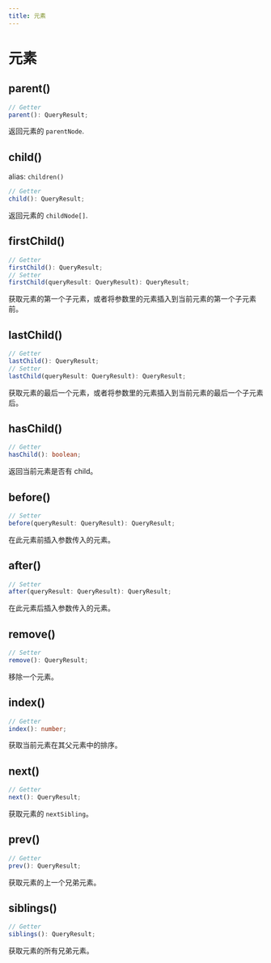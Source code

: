 ```yaml
---
title: 元素
---
```


# 元素

## parent()

```ts
// Getter
parent(): QueryResult;
```

返回元素的 `parentNode`.

## child()

alias: `children()`

```ts
// Getter
child(): QueryResult;
```

返回元素的 `childNode[]`.

## firstChild()

```ts
// Getter
firstChild(): QueryResult;
// Setter
firstChild(queryResult: QueryResult): QueryResult;
```

获取元素的第一个子元素，或者将参数里的元素插入到当前元素的第一个子元素前。

## lastChild()

```ts
// Getter
lastChild(): QueryResult;
// Setter
lastChild(queryResult: QueryResult): QueryResult;
```

获取元素的最后一个元素，或者将参数里的元素插入到当前元素的最后一个子元素后。

## hasChild()

```ts
// Getter
hasChild(): boolean;
```

返回当前元素是否有 child。

## before()

```ts
// Setter
before(queryResult: QueryResult): QueryResult;
```

在此元素前插入参数传入的元素。

## after()

```ts
// Setter
after(queryResult: QueryResult): QueryResult;
```

在此元素后插入参数传入的元素。

## remove()

```ts
// Setter
remove(): QueryResult;
```

移除一个元素。

## index()

```ts
// Getter
index(): number;
```

获取当前元素在其父元素中的排序。

## next()

```ts
// Getter
next(): QueryResult;
```

获取元素的 `nextSibling`。

## prev()

```ts
// Getter
prev(): QueryResult;
```

获取元素的上一个兄弟元素。

## siblings()

```ts
// Getter
siblings(): QueryResult;
```

获取元素的所有兄弟元素。
